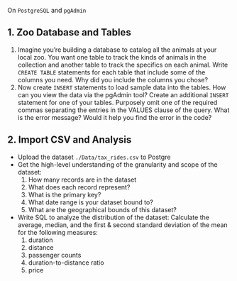 On `PostgreSQL` and `pgAdmin`

## 1. Zoo Database and Tables
1.  Imagine you’re building a database to catalog all the animals at your local zoo. You want one table to track the kinds of animals in the collection and another table to track the specifics on each animal. Write `CREATE TABLE` statements for each table that include some of the columns you need. Why did you include the columns you chose?
2.  Now create `INSERT` statements to load sample data into the tables. How can you view the data via the pgAdmin tool? Create an additional `INSERT` statement for one of your tables. Purposely omit one of the required commas separating the entries in the VALUES clause of the query. What is the error message? Would it help you find the error in the code?

## 2. Import CSV and Analysis
- Upload the dataset `./Data/tax_rides.csv` to Postgre
- Get the high-level understanding of the granularity and scope of the dataset:
	1. How many records are in the dataset
	2. What does each record represent?
	3. What is the primary key?
	4. What date range is your dataset bound to?
	5. What are the geographical bounds of this dataset?
- Write SQL to analyze the distribution of the dataset: Calculate the average, median, and the first & second standard deviation of the mean for the following measures:
	1. duration
	2. distance
	3. passenger counts
	4. duration-to-distance ratio
	5. price
